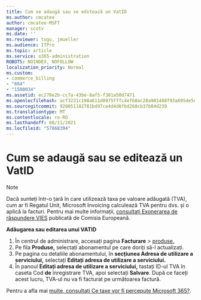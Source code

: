 ```yaml
---
title: Cum se adaugă sau se editează un VatID
ms.author: cmcatee
author: cmcatee-MSFT
manager: scotv
ms.date: ''
ms.reviewer: tugu, jmueller
ms.audience: ITPro
ms.topic: article
ms.service: o365-administration
ROBOTS: NOINDEX, NOFOLLOW
localization_priority: Normal
ms.custom:
- commerce_billing
- "664"
- "1500034"
ms.assetid: ec278e2b-cc7a-43be-8af5-f381a50d7471
ms.openlocfilehash: acf3231c198a611d0975fffc4ef68ac28a901488f93a695de5d8f19bebf80f25
ms.sourcegitcommit: 920051182781bd97ce4d4d6fbd268cb37b84d239
ms.translationtype: MT
ms.contentlocale: ro-RO
ms.lasthandoff: 08/11/2021
ms.locfileid: "57868394"
---
```

# <a name="how-to-add-or-edit-a-vatid"></a>Cum se adaugă sau se editează un VatID

> [!NOTE]
> Dacă sunteți într-o țară în care utilizează taxa pe valoare adăugată (TVA), cum ar fi Regatul Unit, Microsoft Invoicing calculează TVA pentru dvs. și o aplică la facturi. Pentru mai multe informații, [consultați Exonerarea de răspundere VIES](https://go.microsoft.com/fwlink/p/?LinkID=841741) publicată de Comisia Europeană.

**Adăugarea sau editarea unui VATID**

1. În centrul de administrare, accesați pagina **Facturare** \> [produse.](https://go.microsoft.com/fwlink/p/?linkid=842054)
2. Pe fila **Produse,** selectați abonamentul pe care doriți să-l actualizați.
3. Pe pagina cu detaliile abonamentului, în **secțiunea Adresa de utilizare a serviciului,** selectați **Editați adresa de utilizare a serviciului.**
4. În panoul **Editați adresa de utilizare a serviciului,** tastați ID-ul TVA în caseta Cod **de** înregistrare TVA, apoi selectați **Salvare**. După ce faceți acest lucru, TVA-ul nu va fi facturat pe următoarea factură.

Pentru a afla mai [multe, consultați Ce taxe vor fi percepute Microsoft 365?](https://docs.microsoft.com/microsoft-365/commerce/billing-and-payments/tax-information#what-tax-will-i-be-charged).
